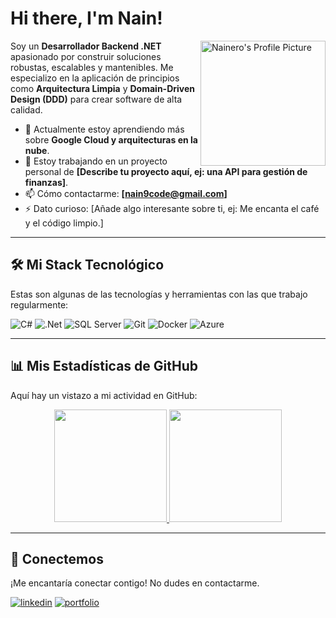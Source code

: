 # Hi there, I'm Nain!

<a href="https://www.linkedin.com/in/aitor-nain-mendoza-vallejo/">
  <img align="right" alt="Nainero's Profile Picture" width="200px" src="https://avatars.githubusercontent.com/u/108929639?v=4" />
</a>

Soy un **Desarrollador Backend .NET** apasionado por construir soluciones robustas, escalables y mantenibles. Me especializo en la aplicación de principios como **Arquitectura Limpia** y **Domain-Driven Design (DDD)** para crear software de alta calidad.

- 🌱 Actualmente estoy aprendiendo más sobre **Google Cloud y arquitecturas en la nube**.
- 🔭 Estoy trabajando en un proyecto personal de **[Describe tu proyecto aquí, ej: una API para gestión de finanzas]**.
- 📫 Cómo contactarme: **[nain9code@gmail.com]**
- ⚡ Dato curioso: [Añade algo interesante sobre ti, ej: Me encanta el café y el código limpio.]

---

## 🛠️ Mi Stack Tecnológico

Estas son algunas de las tecnologías y herramientas con las que trabajo regularmente:

![C#](https://img.shields.io/badge/c%23-%23239120.svg?style=for-the-badge&logo=c-sharp&logoColor=white)
![.Net](https://img.shields.io/badge/.NET-5C2D91?style=for-the-badge&logo=.net&logoColor=white)
![SQL Server](https://img.shields.io/badge/Microsoft%20SQL%20Server-CC2927?style=for-the-badge&logo=microsoft%20sql%20server&logoColor=white)
![Git](https://img.shields.io/badge/git-%23F05033.svg?style=for-the-badge&logo=git&logoColor=white)
![Docker](https://img.shields.io/badge/docker-%230db7ed.svg?style=for-the-badge&logo=docker&logoColor=white)
![Azure](https://img.shields.io/badge/azure-%230078D4.svg?style=for-the-badge&logo=microsoft%20azure&logoColor=white)

---

## 📊 Mis Estadísticas de GitHub

Aquí hay un vistazo a mi actividad en GitHub:

<p align="center">
  <a href="https://github.com/NainrDev">
    <img height="180em" src="https://github-readme-stats.vercel.app/api?username=Nain9Dev&show_icons=true&theme=dracula&include_all_commits=true&count_private=true"/>
    <img height="180em" src="https://github-readme-stats.vercel.app/api/top-langs/?username=Nain9Dev&layout=compact&langs_count=8&theme=dracula"/>
  </a>
</p>

---

## 🔗 Conectemos

¡Me encantaría conectar contigo! No dudes en contactarme.

[![linkedin](https://img.shields.io/badge/linkedin-0A66C2?style=for-the-badge&logo=linkedin&logoColor=white)](https://www.linkedin.com/in/aitor-nain-mendoza-vallejo/)
[![portfolio](https://img.shields.io/badge/mi_portfolio-000?style=for-the-badge&logo=ko-fi&logoColor=white)](https://nain9dev.github.io/)
